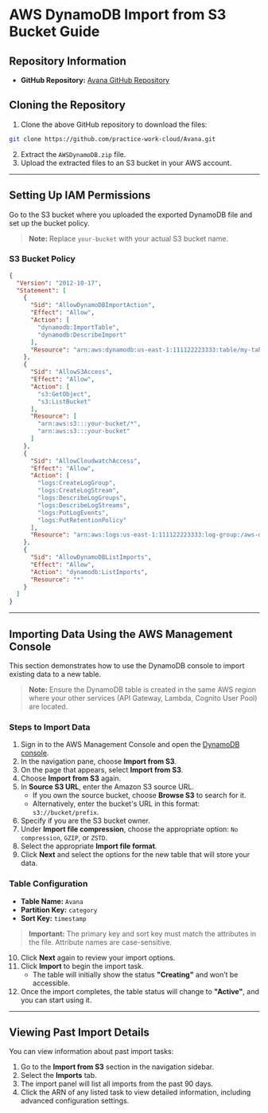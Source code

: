 # AWS DynamoDB Import from S3 Bucket Guide

## Repository Information
- **GitHub Repository:** [Avana GitHub Repository](https://github.com/practice-work-cloud/Avana.git)

## Cloning the Repository
1. Clone the above GitHub repository to download the files:

```bash
git clone https://github.com/practice-work-cloud/Avana.git
```

2. Extract the `AWSDynamoDB.zip` file.
3. Upload the extracted files to an S3 bucket in your AWS account.

---

## Setting Up IAM Permissions

Go to the S3 bucket where you uploaded the exported DynamoDB file and set up the bucket policy.

> **Note:** Replace `your-bucket` with your actual S3 bucket name.

### S3 Bucket Policy
```json
{
  "Version": "2012-10-17",
  "Statement": [
    {
      "Sid": "AllowDynamoDBImportAction",
      "Effect": "Allow",
      "Action": [
        "dynamodb:ImportTable",
        "dynamodb:DescribeImport"
      ],
      "Resource": "arn:aws:dynamodb:us-east-1:111122223333:table/my-table*"
    },
    {
      "Sid": "AllowS3Access",
      "Effect": "Allow",
      "Action": [
        "s3:GetObject",
        "s3:ListBucket"
      ],
      "Resource": [
        "arn:aws:s3:::your-bucket/*",
        "arn:aws:s3:::your-bucket"
      ]
    },
    {
      "Sid": "AllowCloudwatchAccess",
      "Effect": "Allow",
      "Action": [
        "logs:CreateLogGroup",
        "logs:CreateLogStream",
        "logs:DescribeLogGroups",
        "logs:DescribeLogStreams",
        "logs:PutLogEvents",
        "logs:PutRetentionPolicy"
      ],
      "Resource": "arn:aws:logs:us-east-1:111122223333:log-group:/aws-dynamodb/*"
    },
    {
      "Sid": "AllowDynamoDBListImports",
      "Effect": "Allow",
      "Action": "dynamodb:ListImports",
      "Resource": "*"
    }
  ]
}
```

---

## Importing Data Using the AWS Management Console

This section demonstrates how to use the DynamoDB console to import existing data to a new table.

> **Note:** Ensure the DynamoDB table is created in the same AWS region where your other services (API Gateway, Lambda, Cognito User Pool) are located.

### Steps to Import Data

1. Sign in to the AWS Management Console and open the [DynamoDB console](https://console.aws.amazon.com/dynamodb/).
2. In the navigation pane, choose **Import from S3**.
3. On the page that appears, select **Import from S3**.
4. Choose **Import from S3** again.
5. In **Source S3 URL**, enter the Amazon S3 source URL.
   - If you own the source bucket, choose **Browse S3** to search for it.
   - Alternatively, enter the bucket's URL in this format: `s3://bucket/prefix`.
6. Specify if you are the S3 bucket owner.
7. Under **Import file compression**, choose the appropriate option: `No compression`, `GZIP`, or `ZSTD`.
8. Select the appropriate **Import file format**.
9. Click **Next** and select the options for the new table that will store your data.

### Table Configuration

- **Table Name:** `Avana`
- **Partition Key:** `category`
- **Sort Key:** `timestamp`

> **Important:** The primary key and sort key must match the attributes in the file. Attribute names are case-sensitive.

10. Click **Next** again to review your import options.
11. Click **Import** to begin the import task.
    - The table will initially show the status **"Creating"** and won’t be accessible.
12. Once the import completes, the table status will change to **"Active"**, and you can start using it.

---

## Viewing Past Import Details

You can view information about past import tasks:

1. Go to the **Import from S3** section in the navigation sidebar.
2. Select the **Imports** tab.
3. The import panel will list all imports from the past 90 days.
4. Click the ARN of any listed task to view detailed information, including advanced configuration settings.